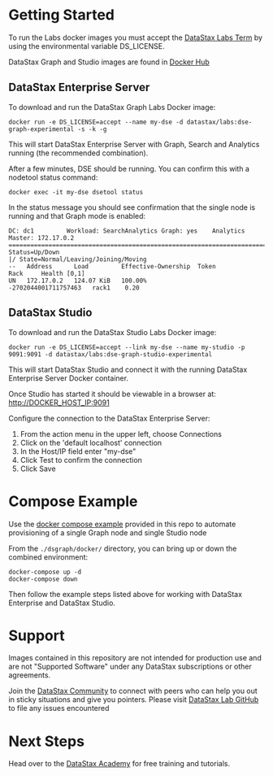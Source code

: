 # Getting Started

To run the Labs docker images you must accept the [DataStax Labs Term](https://www.datastax.com/terms/datastax-labs-terms) by using the environmental variable DS_LICENSE.

DataStax Graph and Studio images are found in [Docker Hub](https://cloud.docker.com/u/datastax/repository/docker/datastax/labs)

## DataStax Enterprise Server

To download and run the DataStax Graph Labs Docker image:

    docker run -e DS_LICENSE=accept --name my-dse -d datastax/labs:dse-graph-experimental -s -k -g

This will start DataStax Enterprise Server with Graph, Search and
Analytics running (the recommended combination).

After a few minutes, DSE should be running. You can confirm this with
a nodetool status command:

    docker exec -it my-dse dsetool status

In the status message you should see confirmation that the single node
is running and that Graph mode is enabled:

    DC: dc1         Workload: SearchAnalytics Graph: yes    Analytics Master: 172.17.0.2
    ====================================================================================
    Status=Up/Down
    |/ State=Normal/Leaving/Joining/Moving
    --   Address      Load         Effective-Ownership  Token                  Rack     Health [0,1]
    UN   172.17.0.2   124.07 KiB   100.00%              -2702044001711757463   rack1    0.20


## DataStax Studio

To download and run the DataStax Studio Labs Docker image:

    docker run -e DS_LICENSE=accept --link my-dse --name my-studio -p 9091:9091 -d datastax/labs:dse-graph-studio-experimental

This will start DataStax Studio and connect it with the running
DataStax Enterprise Server Docker container.

Once Studio has started it should be viewable in a browser at: <http://DOCKER_HOST_IP:9091>

Configure the connection to the DataStax Enterprise Server:

1. From the action menu in the upper left, choose Connections
2. Click on the 'default localhost' connection
3. In the Host/IP field enter "my-dse"
4. Click Test to confirm the connection
5. Click Save

# Compose Example

Use the [docker compose example](https://github.com/datastax/labs/blob/master/dsgraph/docker/docker-compose.yml) provided in this repo to automate provisioning of a single Graph node and single Studio node 

From the `./dsgraph/docker/` directory, you can bring up or down the combined environment:

    docker-compose up -d
    docker-compose down

Then follow the example steps listed above for working with DataStax Enterprise and DataStax Studio.

# Support

Images contained in this repository are not intended for production use and are not "Supported Software" under any DataStax subscriptions or other agreements.

Join the [DataStax Community](https://community.datastax.com/spaces/11/index.html) to connect with peers who can help you out in sticky situations and give you pointers.
Please visit [DataStax Lab GitHub](https://github.com/datastax/labs) to file any issues encountered

# Next Steps

Head over to the [DataStax Academy](https://academy.datastax.com/) for free training and tutorials.
